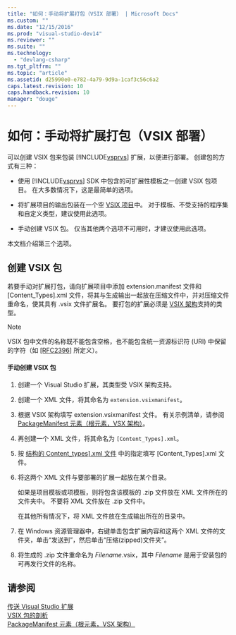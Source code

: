 ```yaml
---
title: "如何：手动将扩展打包（VSIX 部署） | Microsoft Docs"
ms.custom: ""
ms.date: "12/15/2016"
ms.prod: "visual-studio-dev14"
ms.reviewer: ""
ms.suite: ""
ms.technology: 
  - "devlang-csharp"
ms.tgt_pltfrm: ""
ms.topic: "article"
ms.assetid: d25990e0-e782-4a79-9d9a-1caf3c56c6a2
caps.latest.revision: 10
caps.handback.revision: 10
manager: "douge"
---
```

# 如何：手动将扩展打包（VSIX 部署）
可以创建 VSIX 包来包装 [!INCLUDE[vsprvs](../code-quality/includes/vsprvs_md.md)] 扩展，以便进行部署。 创建包的方式有三种：  
  
-   使用 [!INCLUDE[vsprvs](../code-quality/includes/vsprvs_md.md)] SDK 中包含的可扩展性模板之一创建 VSIX 包项目。 在大多数情况下，这是最简单的选项。  
  
-   将扩展项目的输出包装在一个空 [VSIX 项目](../extensibility/vsix-project-template.md)中。 对于模板、不受支持的程序集和自定义类型，建议使用此选项。  
  
-   手动创建 VSIX 包。 仅当其他两个选项不可用时，才建议使用此选项。  
  
 本文档介绍第三个选项。  
  
## 创建 VSIX 包  
 若要手动对扩展打包，请向扩展项目中添加 extension.manifest 文件和 \[Content\_Types\].xml 文件，将其与生成输出一起放在压缩文件中，并对压缩文件重命名，使其具有 .vsix 文件扩展名。 要打包的扩展必须是 [VSIX 架构](http://msdn.microsoft.com/zh-cn/76e410ec-b1fb-4652-ac98-4a4c52e09a2b)支持的类型。  
  
> [!NOTE]
>  VSIX 包中文件的名称既不能包含空格，也不能包含统一资源标识符 \(URI\) 中保留的字符（如 [\[RFC2396\]](http://go.microsoft.com/fwlink/?LinkId=90339) 所定义）。  
  
#### 手动创建 VSIX 包  
  
1.  创建一个 Visual Studio 扩展，其类型受 VSIX 架构支持。  
  
2.  创建一个 XML 文件，将其命名为 `extension.vsixmanifest`。  
  
3.  根据 VSIX 架构填写 extension.vsixmanifest 文件。 有关示例清单，请参阅 [PackageManifest 元素（根元素，VSX 架构）](http://msdn.microsoft.com/zh-cn/f8ae42ba-775a-4d2b-976a-f556e147f187)。  
  
4.  再创建一个 XML 文件，将其命名为 `[Content_Types].xml`。  
  
5.  按 [结构的 Content\_types\].xml 文件](../Topic/The%20Structure%20of%20the%20Content_types].xml%20File.md) 中的指定填写 \[Content\_Types\].xml 文件。  
  
6.  将这两个 XML 文件与要部署的扩展一起放在某个目录。  
  
     如果是项目模板或项模板，则将包含该模板的 .zip 文件放在 XML 文件所在的文件夹中。 不要将 XML 文件放在 .zip 文件中。  
  
     在其他所有情况下，将 XML 文件放在生成输出所在的目录中。  
  
7.  在 Windows 资源管理器中，右键单击包含扩展内容和这两个 XML 文件的文件夹，单击“发送到”，然后单击“压缩\(zipped\)文件夹”。  
  
8.  将生成的 .zip 文件重命名为 *Filename*.vsix，其中 *Filename* 是用于安装包的可再发行文件的名称。  
  
## 请参阅  
 [传送 Visual Studio 扩展](../extensibility/shipping-visual-studio-extensions.md)   
 [VSIX 包的剖析](../extensibility/anatomy-of-a-vsix-package.md)   
 [PackageManifest 元素（根元素，VSX 架构）](http://msdn.microsoft.com/zh-cn/f8ae42ba-775a-4d2b-976a-f556e147f187)